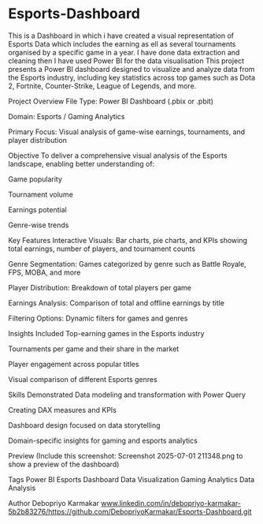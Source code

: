 # Esports-Dashboard
This is a Dashboard in which i have created a visual representation of Esports Data which includes the earning as ell as several tournaments organised by a specific game in a year.  I have done data extraction and cleaning then I have used Power BI for the data visualisation
This project presents a Power BI dashboard designed to visualize and analyze data from the Esports industry, including key statistics across top games such as Dota 2, Fortnite, Counter-Strike, League of Legends, and more.

Project Overview
File Type: Power BI Dashboard (.pbix or .pbit)

Domain: Esports / Gaming Analytics

Primary Focus: Visual analysis of game-wise earnings, tournaments, and player distribution

Objective
To deliver a comprehensive visual analysis of the Esports landscape, enabling better understanding of:

Game popularity

Tournament volume

Earnings potential

Genre-wise trends

Key Features
Interactive Visuals: Bar charts, pie charts, and KPIs showing total earnings, number of players, and tournament counts

Genre Segmentation: Games categorized by genre such as Battle Royale, FPS, MOBA, and more

Player Distribution: Breakdown of total players per game

Earnings Analysis: Comparison of total and offline earnings by title

Filtering Options: Dynamic filters for games and genres

Insights Included
Top-earning games in the Esports industry

Tournaments per game and their share in the market

Player engagement across popular titles

Visual comparison of different Esports genres

Skills Demonstrated
Data modeling and transformation with Power Query

Creating DAX measures and KPIs

Dashboard design focused on data storytelling

Domain-specific insights for gaming and esports analytics

Preview
(Include this screenshot: Screenshot 2025-07-01 211348.png to show a preview of the dashboard)

Tags
Power BI Esports Dashboard Data Visualization Gaming Analytics Data Analysis

Author
Debopriyo Karmakar
www.linkedin.com/in/debopriyo-karmakar-5b2b83276/https://github.com/DebopriyoKarmakar/Esports-Dashboard.git
